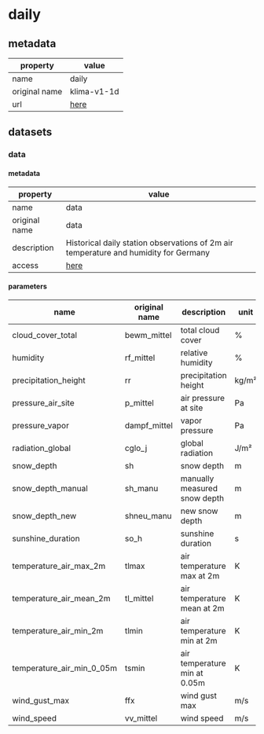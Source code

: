 # daily

## metadata

| property      | value                                                   |
|---------------|---------------------------------------------------------|
| name          | daily                                                   |
| original name | klima-v1-1d                                             |
| url           | [here](https://data.hub.zamg.ac.at/dataset/klima-v1-1d) |

## datasets

### data

#### metadata

| property      | value                                                                                |
|---------------|--------------------------------------------------------------------------------------|
| name          | data                                                                                 |
| original name | data                                                                                 |
| description   | Historical daily station observations of 2m air temperature and humidity for Germany |
| access        | [here](https://data.hub.zamg.ac.at/dataset/klima-v1-1d)                              |

#### parameters

| name                      | original name | description                  | unit  | original unit | constraints |
|---------------------------|---------------|------------------------------|-------|---------------|-------------|
| cloud_cover_total         | bewm_mittel   | total cloud cover            | %     | %             | >=0,<=100   |
| humidity                  | rf_mittel     | relative humidity            | %     | %             | >=0,<=100   |
| precipitation_height      | rr            | precipitation height         | kg/m² | mm            | >=0         |
| pressure_air_site         | p_mittel      | air pressure at site         | Pa    | hPa           | >=0         |
| pressure_vapor            | dampf_mittel  | vapor pressure               | Pa    | hPa           | >=0         |
| radiation_global          | cglo_j        | global radiation             | J/m²  | J/cm²         | >=0         |
| snow_depth                | sh            | snow depth                   | m     | cm            | >=0         |
| snow_depth_manual         | sh_manu       | manually measured snow depth | m     | cm            | >=0         |
| snow_depth_new            | shneu_manu    | new snow depth               | m     | cm            | >=0         |
| sunshine_duration         | so_h          | sunshine duration            | s     | h             | >=0         |
| temperature_air_max_2m    | tlmax         | air temperature max at 2m    | K     | °C            | -           |
| temperature_air_mean_2m   | tl_mittel     | air temperature mean at 2m   | K     | °C            | -           |
| temperature_air_min_2m    | tlmin         | air temperature min at 2m    | K     | °C            | -           |
| temperature_air_min_0_05m | tsmin         | air temperature min at 0.05m | K     | °C            | -           |
| wind_gust_max             | ffx           | wind gust max                | m/s   | m/s           | -           |
| wind_speed                | vv_mittel     | wind speed                   | m/s   | m/s           | -           |
